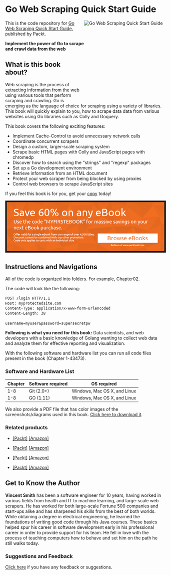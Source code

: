 # Go Web Scraping Quick Start Guide

<a href="https://www.packtpub.com/big-data-and-business-intelligence/go-web-scraping-quick-start-guide?utm_source=github&utm_medium=repository&utm_campaign=9781789615708 "><img src="https://www.packtpub.com/sites/default/files/B12056_New1.png" alt="Go Web Scraping Quick Start Guide" height="256px" align="right"></a>

This is the code repository for [Go Web Scraping Quick Start Guide](https://www.packtpub.com/big-data-and-business-intelligence/go-web-scraping-quick-start-guide?utm_source=github&utm_medium=repository&utm_campaign=9781789615708 ), published by Packt.

**Implement the power of Go to scrape and crawl data from the web**

## What is this book about?
Web scraping is the process of extracting information from the web using various tools that perform scraping and crawling. Go is emerging as the language of choice for scraping using a variety of libraries. This book will quickly explain to you, how to scrape data data from various websites using Go libraries such as Colly and Goquery.

This book covers the following exciting features:
* Implement Cache-Control to avoid unnecessary network calls 
* Coordinate concurrent scrapers 
* Design a custom, larger-scale scraping system 
* Scrape basic HTML pages with Colly and JavaScript pages with chromedp 
* Discover how to search using the "strings" and "regexp" packages 
* Set up a Go development environment 
* Retrieve information from an HTML document 
* Protect your web scraper from being blocked by using proxies 
* Control web browsers to scrape JavaScript sites 

If you feel this book is for you, get your [copy](https://www.amazon.com/dp/1789615704) today!

<a href="https://www.packtpub.com/?utm_source=github&utm_medium=banner&utm_campaign=GitHubBanner"><img src="https://raw.githubusercontent.com/PacktPublishing/GitHub/master/GitHub.png" 
alt="https://www.packtpub.com/" border="5" /></a>

## Instructions and Navigations
All of the code is organized into folders. For example, Chapter02.

The code will look like the following:
```
POST /login HTTP/1.1
Host: myprotectedsite.com
Content-Type: application/x-www-form-urlencoded
Content-Length: 38

username=myuser&password=supersecretpw
```

**Following is what you need for this book:**
Data scientists, and web developers with a basic knowledge of Golang wanting to collect web data and analyze them for effective reporting and visualization.

With the following software and hardware list you can run all code files present in the book (Chapter 1-43473).
### Software and Hardware List
| Chapter | Software required | OS required |
| -------- | ------------------------------------ | ----------------------------------- |
| 1-8 | Git (2.0+) | Windows, Mac OS X, and Linux |
| 1-8 | GO (1.11) | Windows, Mac OS X, and Linux  |

We also provide a PDF file that has color images of the screenshots/diagrams used in this book. [Click here to download it]().

### Related products
*  [[Packt]](https://www.packtpub.com/big-data-and-business-intelligence/python-web-scraping-cookbook?utm_source=github&utm_medium=repository&utm_campaign=) [[Amazon]](https://www.amazon.com/dp/1787285219)

*  [[Packt]](https://www.packtpub.com/big-data-and-business-intelligence/r-web-scraping-quick-start-guide?utm_source=github&utm_medium=repository&utm_campaign=) [[Amazon]](https://www.amazon.com/dp/1-789-13873-6)

*  [[Packt]]() [[Amazon]](https://www.amazon.com/dp/)

*  [[Packt]]() [[Amazon]](https://www.amazon.com/dp/)

## Get to Know the Author
**Vincent Smith**
has been a software engineer for 10 years, having worked in various fields from health and IT to machine learning, and large-scale web scrapers. He has worked for both large-scale Fortune 500 companies and start-ups alike and has sharpened his skills from the best of both worlds. While obtaining a degree in electrical engineering, he learned the foundations of writing good code through his Java courses. These basics helped spur his career in software development early in his professional career in order to provide support for his team. He fell in love with the process of teaching computers how to behave and set him on the path he still walks today.

### Suggestions and Feedback
[Click here](https://docs.google.com/forms/d/e/1FAIpQLSdy7dATC6QmEL81FIUuymZ0Wy9vH1jHkvpY57OiMeKGqib_Ow/viewform) if you have any feedback or suggestions.


